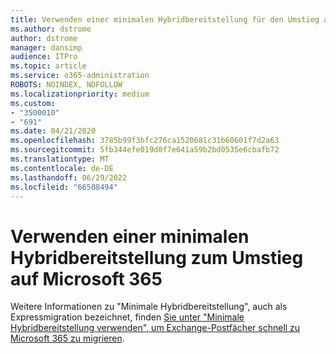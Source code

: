 ```yaml
---
title: Verwenden einer minimalen Hybridbereitstellung für den Umstieg auf Microsoft
ms.author: dstrome
author: dstrome
manager: dansimp
audience: ITPro
ms.topic: article
ms.service: o365-administration
ROBOTS: NOINDEX, NOFOLLOW
ms.localizationpriority: medium
ms.custom:
- "3500010"
- "691"
ms.date: 04/21/2020
ms.openlocfilehash: 3785b99f3bfc276ca1520681c31b60601f7d2a63
ms.sourcegitcommit: 5fb344efe019d0f7e641a59b2bd0535e6cbafb72
ms.translationtype: MT
ms.contentlocale: de-DE
ms.lasthandoff: 06/29/2022
ms.locfileid: "66508494"
---
```

# <a name="using-minimal-hybrid-to-move-to-microsoft-365"></a>Verwenden einer minimalen Hybridbereitstellung zum Umstieg auf Microsoft 365

Weitere Informationen zu "Minimale Hybridbereitstellung", auch als Expressmigration bezeichnet, finden [Sie unter "Minimale Hybridbereitstellung verwenden", um Exchange-Postfächer schnell zu Microsoft 365 zu migrieren](https://docs.microsoft.com/Exchange/mailbox-migration/use-minimal-hybrid-to-quickly-migrate).
